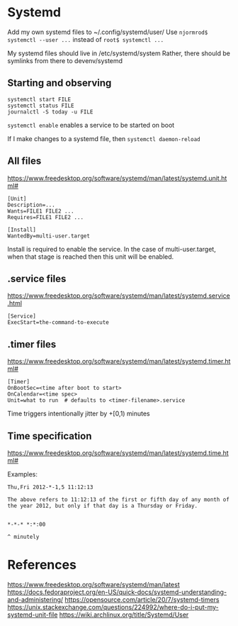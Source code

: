 # Systemd

Add my own systemd files to ~/.config/systemd/user/
Use `njormrod$ systemctl --user ...` instead of `root$ systemctl ...`




My systemd files should live in /etc/systemd/system
Rather, there should be symlinks from there to devenv/systemd

## Starting and observing

```
systemctl start FILE
systemctl status FILE
journalctl -S today -u FILE
```

`systemctl enable` enables a service to be started on boot

If I make changes to a systemd file, then `systemctl daemon-reload`

## All files

https://www.freedesktop.org/software/systemd/man/latest/systemd.unit.html#

```
[Unit]
Description=...
Wants=FILE1 FILE2 ...
Requires=FILE1 FILE2 ...

[Install]
WantedBy=multi-user.target
```

Install is required to enable the service. In the case of multi-user.target, when that stage is reached then this unit will be enabled.

## .service files

https://www.freedesktop.org/software/systemd/man/latest/systemd.service.html

```
[Service]
ExecStart=the-command-to-execute
```

## .timer files

https://www.freedesktop.org/software/systemd/man/latest/systemd.timer.html#

```
[Timer]
OnBootSec=<time after boot to start>
OnCalendar=<time spec>
Unit=what to run  # defaults to <timer-filename>.service
```

Time triggers intentionally jitter by +[0,1) minutes

## Time specification

https://www.freedesktop.org/software/systemd/man/latest/systemd.time.html#

Examples:
```
Thu,Fri 2012-*-1,5 11:12:13

The above refers to 11:12:13 of the first or fifth day of any month of the year 2012, but only if that day is a Thursday or Friday.


*-*-* *:*:00

^ minutely
```


# References

https://www.freedesktop.org/software/systemd/man/latest
https://docs.fedoraproject.org/en-US/quick-docs/systemd-understanding-and-administering/
https://opensource.com/article/20/7/systemd-timers
https://unix.stackexchange.com/questions/224992/where-do-i-put-my-systemd-unit-file
https://wiki.archlinux.org/title/Systemd/User
